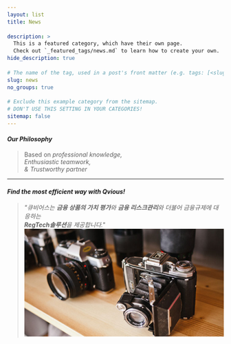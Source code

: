 ```yaml
---
layout: list
title: News

description: >
  This is a featured category, which have their own page.
  Check out `_featured_tags/news.md` to learn how to create your own.
hide_description: true

# The name of the tag, used in a post's front matter (e.g. tags: [<slug>]).
slug: news
no_groups: true

# Exclude this example category from the sitemap.
# DON'T USE THIS SETTING IN YOUR CATEGORIES!
sitemap: false
---
```


#### *Our Philosophy*
> Based on *professional knowledge, <br>
> Enthusiastic teamwork,  <br>
> & Trustworthy partner*


---
#### *Find the most efficient way with Qvious!*
> _"큐비어스는 **금융 상품의 가치 평가**와 **금융 리스크관리**와 더불어 금융규제에 대응하는_ <br>
> _**RegTech솔루션**을 제공합니다."_
![Screenshot](../assets/img/3.jpg)
<!-- {:width="260" height="190.4" loading="lazy"} -->